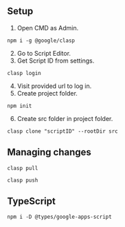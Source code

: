 ## Setup

1. Open CMD as Admin.
```
npm i -g @google/clasp
```
2. Go to Script Editor.
3. Get Script ID from settings.
```
clasp login
```
4. Visit provided url to log in.
5. Create project folder.
```
npm init
```
6. Create src folder in project folder.
```
clasp clone "scriptID" --rootDir src
```

## Managing changes

```
clasp pull
```
```
clasp push
```

## TypeScript

```
npm i -D @types/google-apps-script
```
